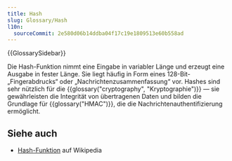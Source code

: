 ```yaml
---
title: Hash
slug: Glossary/Hash
l10n:
  sourceCommit: 2e580d06b14ddba04f17c19e1809513e60b558ad
---
```


{{GlossarySidebar}}

Die Hash-Funktion nimmt eine Eingabe in variabler Länge und erzeugt eine Ausgabe in fester Länge. Sie liegt häufig in Form eines 128-Bit-„Fingerabdrucks“ oder „Nachrichtenzusammenfassung“ vor. Hashes sind sehr nützlich für die {{glossary("cryptography", "Kryptographie")}} — sie gewährleisten die Integrität von übertragenen Daten und bilden die Grundlage für {{glossary("HMAC")}}, die die Nachrichtenauthentifizierung ermöglicht.

## Siehe auch

- [Hash-Funktion](https://en.wikipedia.org/wiki/Hash_function) auf Wikipedia
